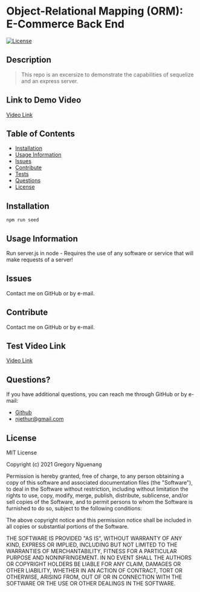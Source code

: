 # Object-Relational Mapping (ORM): E-Commerce Back End

[![License](https://img.shields.io/badge/license-MIT-green)](http://choosealicense.com/licenses/mit/)

## Description

> This repo is an excersize to demonstrate the capabilities of sequelize and an express server.

## Link to Demo Video

[Video Link](https://drive.google.com/file/d/1N-3g7QYLV8LYneIGTkpk7ZDqkpubRi5n/view?usp=sharing)

## Table of Contents

- [Installation](#Installation)
- [Usage Information](#Usage-Information)
- [Issues](#Issues)
- [Contribute](#Contribute)
- [Tests](#Tests)
- [Questions](#Questions)
- [License](#License)

## Installation

```
npm run seed
```

## Usage Information

Run server.js in node - Requires the use of any software or service that will make requests of a server!

## Issues

Contact me on GitHub or by e-mail.

## Contribute

Contact me on GitHub or by e-mail.

## Test Video Link 

[Video Link](https://drive.google.com/file/d/1N-3g7QYLV8LYneIGTkpk7ZDqkpubRi5n/view?usp=sharing)


## Questions?

If you have additional questions, you can reach me through GitHub or by e-mail:

- [Github](https://github.com/NGUENANG7)
- njethur@gmail.com

## License

MIT License

Copyright (c) 2021 Gregory Nguenang

Permission is hereby granted, free of charge, to any person obtaining a copy
of this software and associated documentation files (the "Software"), to deal
in the Software without restriction, including without limitation the rights
to use, copy, modify, merge, publish, distribute, sublicense, and/or sell
copies of the Software, and to permit persons to whom the Software is
furnished to do so, subject to the following conditions:

The above copyright notice and this permission notice shall be included in all
copies or substantial portions of the Software.

THE SOFTWARE IS PROVIDED "AS IS", WITHOUT WARRANTY OF ANY KIND, EXPRESS OR
IMPLIED, INCLUDING BUT NOT LIMITED TO THE WARRANTIES OF MERCHANTABILITY,
FITNESS FOR A PARTICULAR PURPOSE AND NONINFRINGEMENT. IN NO EVENT SHALL THE
AUTHORS OR COPYRIGHT HOLDERS BE LIABLE FOR ANY CLAIM, DAMAGES OR OTHER
LIABILITY, WHETHER IN AN ACTION OF CONTRACT, TORT OR OTHERWISE, ARISING FROM,
OUT OF OR IN CONNECTION WITH THE SOFTWARE OR THE USE OR OTHER DEALINGS IN THE
SOFTWARE.
